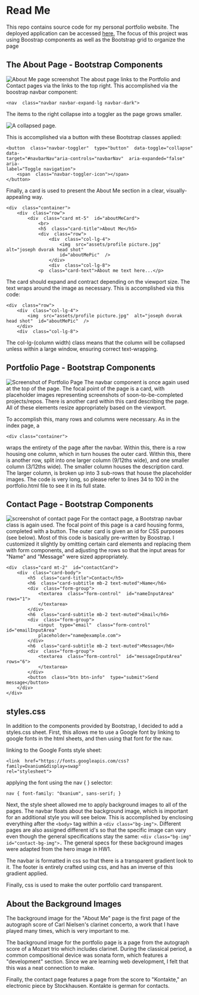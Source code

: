 ﻿# Read Me

This repo contains source code for my personal portfolio website. The deployed application can be accessed [here.](https://dvorakjt.github.io/penn-bootcamp-hw-2/) The focus of this project was using Boostrap components as well as the Bootstrap grid to organize the page

## The About Page - Bootstrap Components
![About Me page screenshot](assets/aboutScreenShot.png)
The about page links to the Portfolio and Contact pages via the links to the top right. This accomplished via the boostrap navbar component:

	<nav  class="navbar navbar-expand-lg navbar-dark">
		
The items to the right collapse into a toggler as the page grows smaller. 

![A collapsed page.](assets/smallerPage.png)

This is accomplished via a button with these Bootstrap classes applied:

	<button  class="navbar-toggler"  type="button"  data-toggle="collapse"  data-
	target="#navbarNav"aria-controls="navbarNav"  aria-expanded="false"  aria-
	label="Toggle navigation">
		<span  class="navbar-toggler-icon"></span>
	</button>

Finally, a card is used to present the About Me section in a clear, visually-appealing way.

    <div  class="container">
		<div  class="row">
			<div  class="card mt-5"  id="aboutMeCard">
				<br>
				<h5  class="card-title">About Me</h5>
				<div  class="row">
					<div  class="col-lg-4">
						<img  src="assets/profile picture.jpg"  alt="joseph dvorak head shot"  	
						id="aboutMePic"  />
					</div>
					<div  class="col-lg-8">
				<p  class="card-text">About me text here...</p>
 The card should expand and contract depending on the viewport size. The text wraps around the image as necessary. 
 This is accomplished via this code:
 

    <div  class="row">
	    <div  class="col-lg-4">
			<img  src="assets/profile picture.jpg"  alt="joseph dvorak head shot"  id="aboutMePic"  />
		</div>
		<div  class="col-lg-8">
The col-lg-(column width) class means that the column will be collapsed unless within a large window, ensuring correct text-wrapping.

## Portfolio Page - Bootstrap Components
![Screenshot of Portfolio Page](assets/portfoliopage.png)
The navbar component is once again used at the top of the page.
The focal point of the page is a card, with placeholder images representing screenshots of soon-to-be-completed projects/repos. There is another card within this card describing the page. All of these elements resize appropriately based on the viewport.

To accomplish this, many rows and columns were necessary. As in the index page, a

    <div class="container">
wraps the entirety of the page after the navbar. Within this, there is a row housing one column, which in turn houses the outer card. Within this, there is another row, split into one larger column (9/12ths wide), and one smaller column (3/12ths wide). The smaller column houses the description card. The larger column, is broken up into 3 sub-rows that house the placeholder images. The code is very long, so please refer to lines 34 to 100 in the portfolio.html file to see it in its full state.

## Contact Page - Bootstrap Components
![screenshot of contact page](assets/contactPage.png)
For the contact page, a Bootstrap navbar class is again used. 
The focal point of this page is a card housing forms, completed with a button. 
The outer card is given an id for CSS purposes (see below). Most of this code is basically pre-written by Boostrap. I customized it slightly by omitting certain card elements and replacing them with form components, and adjusting the rows so that the input areas for "Name" and "Message" were sized appropriately.

	<div  class="card mt-2"  id="contactCard">
		<div  class="card-body">
			<h5  class="card-title">Contact</h5>
			<h6  class="card-subtitle mb-2 text-muted">Name</h6>
			<div  class="form-group">
				<textarea  class="form-control"  id="nameInputArea"  rows="1">		
				</textarea>
			</div>
			<h6  class="card-subtitle mb-2 text-muted">Email</h6>
			<div  class="form-group">
				<input  type="email"  class="form-control"  id="emailInputArea"  
				placeholder="name@example.com">
			</div>
			<h6  class="card-subtitle mb-2 text-muted">Message</h6>
			<div  class="form-group">
				<textarea  class="form-control"  id="messageInputArea"  rows="6">
				</textarea>
			</div>
			<button  class="btn btn-info"  type="submit">Send message</button>
		</div>
	</div>

## styles.css
In addition to the components provided by Bootstrap, I decided to add a styles.css sheet.
First, this allows me to use a Google font by linking to google fonts in the html sheets, and then using that font for the nav.

linking to the Google Fonts style sheet:

    <link  href="https://fonts.googleapis.com/css?family=Oxanium&display=swap"  		
    rel="stylesheet">
applying the font using the nav { } selector:

    nav { font-family: "Oxanium", sans-serif; }
  Next, the style sheet allowed me to apply background images to all of the pages. The navbar floats about the background image, which is important for an additional style you will see below.
  This is accomplished by enclosing everything after the `<body>` tag within a `<div class="bg-img">`. Different pages are also assigned different id's so that the specific image can vary even though the general specifications stay the same: `<div class="bg-img" id="contact-bg-img">.` The general specs for these background images were adapted from the hero image in HW1.

The navbar is formatted in css so that there is a transparent gradient look to it. The footer is entirely crafted using css, and has an inverse of this gradient applied.

Finally, css is used to make the outer portfolio card transparent.

## About the Background Images
The background image for the "About Me" page is the first page of the autograph score of Carl Nielsen's clarinet concerto, a work that I have played many times, which is very important to me.

The background image for the portfolio page is a page from the autograph score of a Mozart trio which includes clarinet. During the classical period, a common compositional device was sonata form, which features a "development" section. Since we are learning web development, I felt that this was a neat connection to make.

Finally, the contact page features a page from the score to "Kontakte," an electronic piece by Stockhausen. Kontakte is german for contacts. 

